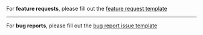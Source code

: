 For **feature requests**, please fill out the [feature request template](https://github.com/graphql-nexus/nexus-future/issues/new?template=feature.md)

---

For **bug reports**, please fill out the [bug report issue template](https://github.com/graphql-nexus/nexus-future/issues/new?template=bug.md)
